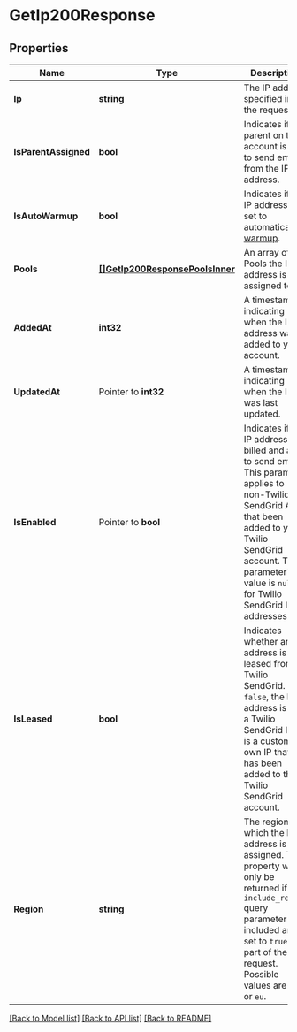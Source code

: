 # GetIp200Response

## Properties

Name | Type | Description | Notes
------------ | ------------- | ------------- | -------------
**Ip** | **string** | The IP address specified in the request. |[optional] 
**IsParentAssigned** | **bool** | Indicates if a parent on the account is able to send email from the IP address. |[optional] 
**IsAutoWarmup** | **bool** | Indicates if the IP address is set to automatically [warmup](https://docs.sendgrid.com/ui/sending-email/warming-up-an-ip-address). |[optional] 
**Pools** | [**[]GetIp200ResponsePoolsInner**](GetIp200ResponsePoolsInner.md) | An array of IP Pools the IP address is assigned to. |[optional] 
**AddedAt** | **int32** | A timestamp indicating when the IP address was added to your account. |[optional] 
**UpdatedAt** | Pointer to **int32** | A timestamp indicating when the IP was last updated. |
**IsEnabled** | Pointer to **bool** | Indicates if the IP address is billed and able to send email. This parameter applies to non-Twilio SendGrid APIs that been added to your Twilio SendGrid account. This parameter's value is `null` for Twilio SendGrid IP addresses. |
**IsLeased** | **bool** | Indicates whether an IP address is leased from Twilio SendGrid. If `false`, the IP address is not a Twilio SendGrid IP; it is a customer's own IP that has been added to their Twilio SendGrid account. |[optional] 
**Region** | **string** | The region to which the IP address is assigned. This property will only be returned if the `include_region` query parameter is included and set to `true` as part of the API request. Possible values are `us` or `eu`. |[optional] 

[[Back to Model list]](../README.md#documentation-for-models) [[Back to API list]](../README.md#documentation-for-api-endpoints) [[Back to README]](../README.md)


